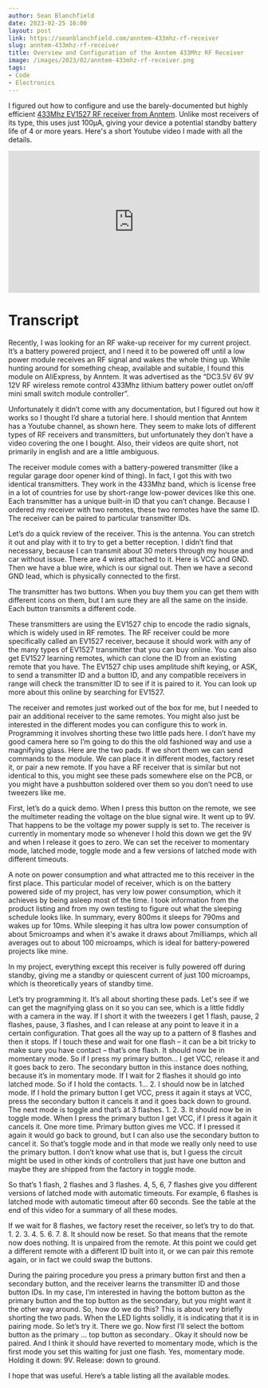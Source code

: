 ```yaml
---
author: Sean Blanchfield
date: 2023-02-25 16:00
layout: post
link: https://seanblanchfield.com/anntem-433mhz-rf-receiver
slug: anntem-433mhz-rf-receiver
title: Overview and Configuration of the Anntem 433Mhz RF Receiver
image: /images/2023/02/anntem-433mhz-rf-receiver.png
tags:
- Code
- Electronics
---
```


I figured out how to configure and use the barely-documented but highly efficient [433Mhz EV1527 RF receiver from Anntem](https://www.aliexpress.com/item/32913158676.html). Unlike most receivers of its type, this uses just 100&micro;A, giving your device a potential standby battery life of 4 or more years. Here's a short Youtube video I made with all the details.

<!-- more -->
<div class="video-container">
    <iframe class="video" src="https://www.youtube.com/embed/MGSSIwKDliA" allowfullscreen></iframe>
</div>

<style>
.video-container {
  position: relative;
  width: 100%;
  padding-bottom: 56.25%;
}
.video {
  position: absolute;
  top: 0;
  left: 0;
  width: 100%;
  height: 100%;
  border: 0;
}
</style>

# Transcript

Recently, I was looking for an RF wake-up receiver for my current project. It’s a battery powered project, and I need it to be powered off until a low power module receives an RF signal and wakes the whole thing up. While hunting around for something cheap, available and suitable, I found this module on AliExpress, by Anntem. It was advertised as the “DC3.5V 6V 9V 12V RF wireless remote control 433Mhz lithium battery power outlet on/off mini small switch module controller”.

Unfortunately it didn’t come with any documentation, but I figured out how it works so I thought I’d share a tutorial here. I should mention that Anntem has a Youtube channel, as shown here. They seem to make lots of different types of RF receivers and transmitters, but unfortunately they don’t have a video covering the one I bought. Also, their videos are quite short, not primarily in english and are a little ambiguous. 

The receiver module comes with a battery-powered transmitter (like a regular garage door opener kind of thing). In fact, I got this with two identical transmitters. They work in the 433Mhz band, which is license free in a lot of countries for use by short-range low-power devices like this one. Each transmitter has a unique built-in ID that you can’t change. Because I ordered my receiver with two remotes, these two remotes have the same ID. The receiver can be paired to particular transmitter IDs.

Let’s do a quick review of the receiver. This is the antenna. You can stretch it out and play with it to try to get a better reception. I didn’t find that necessary, because I can transmit about 30 meters through my house and car without issue. There are 4 wires attached to it. Here is VCC and GND. Then we have a blue wire, which is our signal out. Then we have a second GND lead, which is physically connected to the first. 

The transmitter has two buttons. When you buy them you can get them with different icons on them, but I am sure they are all the same on the inside. Each button transmits a different code.

These transmitters are using the EV1527 chip to encode the radio signals, which is widely used in RF remotes. The RF receiver could be more specifically called an EV1527 receiver, because it should work with any of the many types of EV1527 transmitter that you can buy online. You can also get EV1527 learning remotes, which can clone the ID from an existing remote that you have.  The EV1527 chip uses amplitude shift keying, or ASK, to send a transmitter ID and a button ID, and any compatible receivers in range will check the transmitter ID to see if it is paired to it. You can look up more about this online by searching for EV1527.

The receiver and remotes just worked out of the box for me, but I needed to pair an additional receiver to the same remotes. You might also just be interested in the different modes you can configure this to work in.  Programming it involves shorting these two little pads here. I don’t have my good camera here so I’m going to do this the old fashioned way and use a magnifying glass. Here are the two pads. If we short them we can send commands to the module. We can place it in different modes, factory reset it, or pair a new remote. If you have a RF receiver that is similar but not identical to this, you might see these pads somewhere else on the PCB, or you might have a pushbutton soldered over them so you don’t need to use tweezers like me.

First, let’s do a quick demo. When I press this button on the remote, we see the multimeter reading the voltage on the blue signal wire. It went up to 9V. That happens to be the voltage my power supply is set to. The receiver is currently in momentary mode so whenever I hold this down we get the 9V and when I release it goes to zero. We can set the receiver to momentary mode, latched mode, toggle mode and a few versions of latched mode with different timeouts. 

A note on power consumption and what attracted me to this receiver in the first place. This particular model of receiver, which is on the battery powered side of my project, has very low power consumption, which it achieves by being asleep most of the time. I took information from the product listing and from my own testing to figure out what the sleeping schedule looks like. In summary, every 800ms it sleeps for 790ms and wakes up for 10ms. While sleeping it has ultra low power consumption of about 5microamps and when it's awake it draws about 7milliamps, which all averages out to about 100 microamps, which is ideal for battery-powered projects like mine. 

In my project, everything except this receiver is fully powered off during standby, giving me a standby or quiescent current of just 100 microamps, which is theoretically years of standby time.

Let’s try programming it. It’s all about shorting these pads. Let's see if we can get the magnifying glass on it so you can see, which is a little fiddly with a camera in the way. If I short it with the tweezers I get 1 flash, pause, 2 flashes, pause, 3 flashes, and I can release at any point to leave it in a certain configuration. That goes all the way up to a pattern of 8 flashes and then it stops. 
If I touch these and wait for one flash – it can be a bit tricky to make sure you have contact – that’s one flash. It should now be in momentary mode. So if I press my primary button… I get VCC, release it and it goes back to zero. The secondary button in this instance does nothing, because it’s in momentary mode. 
If I wait for 2 flashes it should go into latched mode. So if I hold the contacts. 1… 2. I should now be in latched mode. If I hold the primary button I get VCC, press it again it stays at VCC, press the secondary button it cancels it and it goes back down to ground. 
The next mode is toggle and that’s at 3 flashes. 1. 2. 3. It should now be in toggle mode. When I press the primary button I get VCC, if I press it again it cancels it. One more time. Primary button gives me VCC. If I pressed it again it would go back to ground, but I can also use the secondary button to cancel it. So that’s toggle mode and in that mode we really only need to use the primary button. I don’t know what use that is, but I guess the circuit might be used in other kinds of controllers that just have one button and maybe they are shipped from the factory in toggle mode. 

So that’s 1 flash, 2 flashes and 3 flashes. 4, 5, 6, 7 flashes give you different versions of latched mode with automatic timeouts. For example, 6 flashes is latched mode with automatic timeout after 60 seconds. See the table at the end of this video for a summary of all these modes.

If we wait for 8 flashes, we factory reset the receiver, so let’s try to do that. 1. 2. 3. 4. 5. 6. 7. 8. It should now be reset. So that means that the remote now does nothing. It is unpaired from the remote. At this point we could get a different remote with a different ID built into it, or we can pair this remote again, or in fact we could swap the buttons. 

During the pairing procedure you press a primary button first and then a secondary button, and the receiver learns the transmitter ID and those button IDs. In my case, I’m interested in having the bottom button as the primary button and the top button as the secondary, but you might want it the other way around. So, how do we do this? This is about very briefly shorting the two pads. When the LED lights solidly, it is indicating that it is in pairing mode. So let’s try it. There we go. Now first I’ll select the bottom button as the primary … top button as secondary.. Okay it should now be paired. And I think it should have reverted to momentary mode, which is the first mode you set this waiting for just one flash.  Yes, momentary mode. Holding it down: 9V. Release: down to ground. 

I hope that was useful. Here’s a table listing all the available modes.

